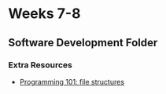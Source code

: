# Weeks 7-8

## Software Development Folder

### Extra Resources 
* [Programming 101: file structures](https://medium.com/@deshayk/programming-101-file-structures-2e4699ac0fc2)
